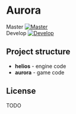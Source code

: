 # Aurora
Master [![Master](https://github.com/NixyJuppie/Aurora/actions/workflows/build.yml/badge.svg?branch=master)](https://github.com/NixyJuppie/Aurora/actions/workflows/build.yml)  
Develop [![Develop](https://github.com/NixyJuppie/Aurora/actions/workflows/build.yml/badge.svg?branch=develop)](https://github.com/NixyJuppie/Aurora/actions/workflows/build.yml)

## Project structure
- **helios** - engine code
- **aurora** - game code

## License
TODO
